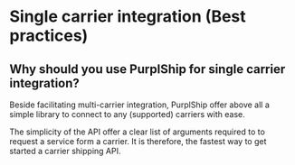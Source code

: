 # Single carrier integration (Best practices)

## Why should you use PurplShip for single carrier integration?

Beside facilitating multi-carrier integration, PurplShip offer above all
a simple library to connect to any (supported) carriers with ease.

The simplicity of the API offer a clear list of arguments required to
to request a service form a carrier.
It is therefore, the fastest way to get started a carrier shipping API.
